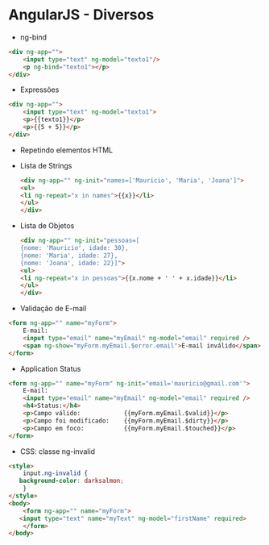 # AngularJS - Diversos

- ng-bind

~~~html
<div ng-app="">
    <input type="text" ng-model="texto1"/>
    <p ng-bind="texto1"></p>
</div>
~~~

- Expressões

~~~html
<div ng-app="">
    <input type="text" ng-model="texto1">
    <p>{{texto1}}</p>
    <p>{{5 + 5}}</p>
</div>
~~~


- Repetindo elementos HTML

- Lista de Strings

    ~~~html
    <div ng-app="" ng-init="names=['Mauricio', 'Maria', 'Joana']">
   <ul>
   <li ng-repeat="x in names">{{x}}</li>
   </ul>
    </div>
    ~~~

- Lista de Objetos

    ~~~html
    <div ng-app="" ng-init="pessoas=[
   {nome: 'Mauricio', idade: 30},
   {nome: 'Maria', idade: 27},
   {nome: 'Joana', idade: 22}]">
   <ul>
   <li ng-repeat="x in pessoas">{{x.nome + ' ' + x.idade}}</li>
   </ul>
    </div>
    ~~~


- Validação de E-mail

~~~html
<form ng-app="" name="myForm">
    E-mail:
    <input type="email" name="myEmail" ng-model="email" required />
    <span ng-show="myForm.myEmail.$error.email">E-mail inválido</span>
</form>
~~~

- Application Status

~~~html
<form ng-app="" name="myForm" ng-init="email='mauricio@gmail.com'">
    E-mail:
    <input type="email" name="myEmail" ng-model="email" required />
    <h4>Status:</h4>
    <p>Campo válido:            {{myForm.myEmail.$valid}}</p>
    <p>Campo foi modificado:    {{myForm.myEmail.$dirty}}</p>
    <p>Campo em foco:           {{myForm.myEmail.$touched}}</p>
</form>
~~~

- CSS: classe ng-invalid

~~~html
<style>
    input.ng-invalid {
   background-color: darksalmon;
    }
</style>
<body>
    <form ng-app="" name="myForm">
   <input type="text" name="myText" ng-model="firstName" required>
    </form>
</body>    
~~~
